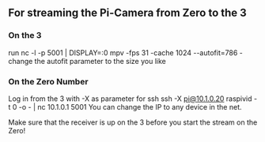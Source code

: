 ## For streaming the Pi-Camera from Zero<n> to the 3
### On the 3
run
nc -l -p 5001 | DISPLAY=:0 mpv -fps 31 -cache 1024 --autofit=786 -
change the autofit parameter to the size you like

### On the Zero Number <n>
Log in from the 3 with -X as parameter for ssh
  ssh -X pi@10.1.0.20<n>
  raspivid -t 0 -o - | nc 10.1.0.1 5001
You can change the IP to any device in the net. 

Make sure that the receiver is up on the 3 before you start the stream on the Zero!
